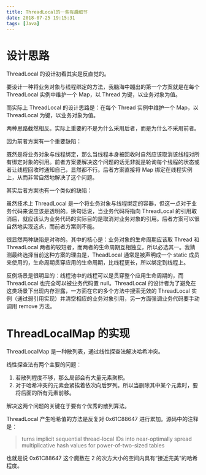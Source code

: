 ```yaml
---
title: ThreadLocal的一些有趣细节
date: 2018-07-25 19:15:31
tags: [Java]
---
```


# 设计思路

ThreadLocal 的设计初看其实是反直觉的。

要设计一种将业务对象与线程绑定的方法，我脑海中蹦出的第一个方案就是在每个 ThreadLocal 实例中维护一个 Map，以 Thread 为键，以业务对象为值。

而实际上 ThreadLocal 的设计思路是：在每个 Thread 实例中维护一个 Map，以 ThreadLocal 为键，以业务对象为值。

两种思路截然相反。实际上重要的不是为什么采用后者，而是为什么不采用前者。

因为前者方案有一个重要缺陷：

既然是将业务对象与线程绑定，那么当线程本身被回收时自然应该取消该线程对所有绑定对象的引用。前者方案要解决这个问题的话无非就是轮询每个线程的状态或者让线程回收时通知自己，显然都不行。后者方案直接将 Map 绑定在线程实例上，从而非常自然地解决了这个问题。

其实后者方案也有一个类似的缺陷：

虽然技术上 ThreadLocal 是一个将业务对象与线程绑定的容器，但这一点对于业务代码来说应该是透明的。换句话说，当业务代码将指向 ThreadLocal 的引用取消后，就应该认为业务代码的实际目的是取消对业务对象的引用。后者方案可以很自然地实现这点，而前者方案则不能。

很显然两种缺陷是对称的。其中的核心是：业务对象的生命周期应该取 Thread 和 ThreadLocal 两者的较短者，而两者的生命周期互相独立，所以必选其一。我猜测最终选择当前这种方案的理由是，TheadLocal 通常是被声明成一个 static 成员来使用的，生命周期贯穿应用的生命周期，比线程更长，所以绑定到线程上。

反例场景是很明显的：线程池中的线程可以是贯穿整个应用生命周期的，而 ThreadLocal 也完全可以被业务代码置 null。ThreadLocal 的设计者为了避免在这类场景下出现内存泄露，一方面在它的多个方法中搜索无效的 ThreadLocal 实例（通过弱引用实现）并清空相应的业务对象引用，另一方面强调业务代码要手动调用 remove 方法。

# ThreadLocalMap 的实现

ThreadLocalMap 是一种散列表，通过线性探查法解决哈希冲突。

线性探查法有两个主要的问题：

1. 若散列程度不够，那么局部会有大量元素聚积。
2. 对于哈希冲突的元素会紧挨着依次向后罗列。所以当删除其中某个元素时，要将后面的所有元素前移。

解决这两个问题的关键在于要有个优秀的散列算法。

ThreadLocal 产生哈希值的方法是反复对 0x61C88647 进行累加。源码中的注释是：

> turns implicit sequential thread-local IDs into near-optimally spread multiplicative hash values for power-of-two-sized tables

也就是说 0x61C88647 这个魔数在 2 的次方大小的空间内具有“接近完美”的哈希程度。
